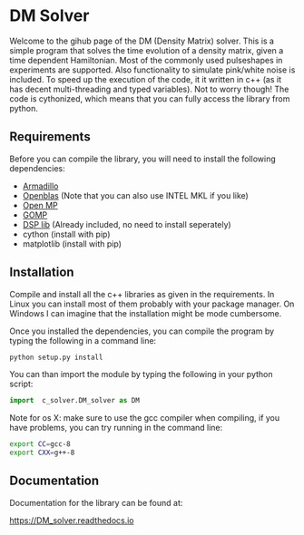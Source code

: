 DM Solver 
=========

Welcome to the gihub page of the DM (Density Matrix) solver. This is a simple program that solves the time evolution of a density matrix, given a time dependent Hamiltonian. Most of the commonly used pulseshapes in experiments are supported. Also functionality to simulate  pink/white noise is included. To speed up the execution of the code, it it written in c++ (as it has decent multi-threading and typed variables). Not to worry though! The code is cythonized, which means that you can fully access the library from python.

Requirements
-------------
Before you can compile the library, you will need to install the following dependencies:

* [Armadillo](http://arma.sourceforge.net/download.html)
* [Openblas](http://www.openblas.net/) (Note that you can also use INTEL MKL if you like)
* [Open MP](https://www.open-mpi.org/)
* [GOMP](https://gcc.gnu.org/projects/gomp/)
* [DSP lib](https://github.com/vinniefalco/DSPFilters/) (Already included, no need to install seperately)
* cython (install with pip)
* matplotlib (install with pip)



Installation
-------------
Compile and install all the c++ libraries as given in the requirements. In Linux you can install most of them probably with your package manager. On Windows I can imagine that the installation might be mode cumbersome.

Once you installed the dependencies, you can compile the program by typing the following in a command line:
```bash	
python setup.py install
```
You can than import the module by typing the following in your python script:
```python
import  c_solver.DM_solver as DM
```

Note for os X:
make sure to use the gcc compiler when compiling, if you have problems, you can try running in the command line:
```bash
export CC=gcc-8
export CXX=g++-8
```

Documentation
-------------

Documentation for the library can be found at:

https://DM_solver.readthedocs.io
